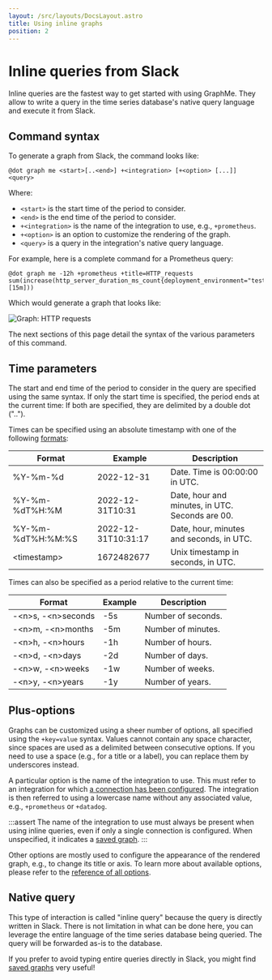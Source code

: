 ```yaml
---
layout: /src/layouts/DocsLayout.astro
title: Using inline graphs
position: 2
---
```


# Inline queries from Slack

Inline queries are the fastest way to get started with using GraphMe.
They allow to write a query in the time series database's native query language and execute it from Slack.

## Command syntax

To generate a graph from Slack, the command looks like:

```
@dot graph me <start>[..<end>] +<integration> [+<option> [...]] <query>
```

Where:

* `<start>` is the start time of the period to consider.
* `<end>` is the end time of the period to consider.
* `+<integration>` is the name of the integration to use, e.g., `+prometheus`.
* `+<option>` is an option to customize the rendering of the graph.
* `<query>` is a query in the integration's native query language.

For example, here is a complete command for a Prometheus query:

```
@dot graph me -12h +prometheus +title=HTTP_requests
sum(increase(http_server_duration_ms_count{deployment_environment="test"}[15m]))
```

Which would generate a graph that looks like:

![Graph: HTTP requests](/images/graphs/http-requests.png)

The next sections of this page detail the syntax of the various parameters of this command.

## Time parameters

The start and end time of the period to consider in the query are specified using the same syntax.
If only the start time is specified, the period ends at the current time:
If both are specified, they are delimited by a double dot ("..").

Times can be specified using an absolute timestamp with one of the following [formats](https://pubs.opengroup.org/onlinepubs/009695399/functions/strftime.html):

| Format            | Example             | Description                    |
|-------------------|---------------------|--------------------------------|
| %Y-%m-%d          | 2022-12-31          | Date. Time is 00:00:00 in UTC. |
| %Y-%m-%dT%H:%M    | 2022-12-31T10:31    | Date, hour and minutes, in UTC. Seconds are 00. |
| %Y-%m-%dT%H:%M:%S | 2022-12-31T10:31:17 | Date, hour, minutes and seconds, in UTC. |
| &lt;timestamp&gt; | 1672482677          | Unix timestamp in seconds, in UTC. |


Times can also be specified as a period relative to the current time:

| Format                         | Example | Description        |
|--------------------------------|---------|--------------------|
| -&lt;n&gt;s, -&lt;n&gt;seconds | -5s     | Number of seconds. |
| -&lt;n&gt;m, -&lt;n&gt;months  | -5m     | Number of minutes. |
| -&lt;n&gt;h, -&lt;n&gt;hours   | -1h     | Number of hours. |
| -&lt;n&gt;d, -&lt;n&gt;days    | -2d     | Number of days. |
| -&lt;n&gt;w, -&lt;n&gt;weeks   | -1w     | Number of weeks. |
| -&lt;n&gt;y, -&lt;n&gt;years   | -1y     | Number of years. |

## Plus-options

Graphs can be customized using a sheer number of options, all specified using the `+key=value` syntax.
Values cannot contain any space character, since spaces are used as a delimited between consecutive options.
If you need to use a space (e.g., for a title or a label), you can replace them by underscores instead.

A particular option is the name of the integration to use.
This must refer to an integration for which [a connection has been configured](../admin/connections).
The integration is then referred to using a lowercase name without any associated value, e.g., `+prometheus` or `+datadog`.

:::assert
The name of the integration to use must always be present when using inline queries, even if only a single connection is configured.
When unspecified, it indicates a [saved graph](saved-graphs).
:::

Other options are mostly used to configure the appearance of the rendered graph, e.g., to change its title or axis.
To learn more about available options, please refer to the [reference of all options](graph-options).

## Native query

This type of interaction is called "inline query" because the query is directly written in Slack.
There is not limitation in what can be done here, you can leverage the entire language of the time series database being queried.
The query will be forwarded as-is to the database.

If you prefer to avoid typing entire queries directly in Slack, you might find [saved graphs](saved-graphs) very useful!